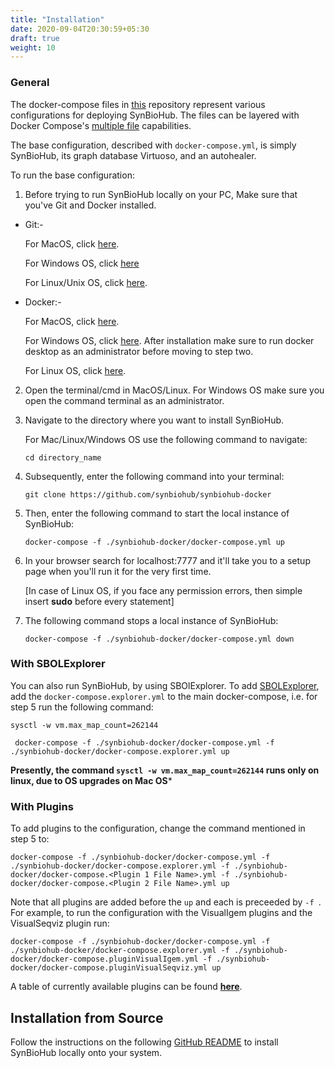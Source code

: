 ```yaml
---
title: "Installation"
date: 2020-09-04T20:30:59+05:30
draft: true
weight: 10
---
```


### General
The docker-compose files in [this](https://github.com/SynBioHub/synbiohub-docker) repository represent various configurations for deploying SynBioHub.
The files can be layered with Docker Compose's [multiple file](https://docs.docker.com/compose/reference/overview/#specifying-multiple-compose-file) capabilities. 

The base configuration, described with `docker-compose.yml`, is simply SynBioHub, its graph database Virtuoso, and an autohealer.

To run the base configuration:

1. Before trying to run SynBioHub locally on your PC, Make sure that you've Git and Docker installed.

  * Git:-
    
       For MacOS, click [here](https://git-scm.com/download/mac).
    
       For Windows OS, click [here](https://git-scm.com/download/win)
    
       For Linux/Unix OS, click [here](https://git-scm.com/download/linux).
    
    
  * Docker:-
       
       For MacOS, click [here](https://docs.docker.com/docker-for-mac/install/).
    
       For Windows OS, click [here](https://docs.docker.com/docker-for-windows/install/).
       After installation make sure to run docker desktop as an administrator before    moving to step two.
    
       For Linux OS, click [here](https://docs.docker.com/engine/install/).
       

2. Open the terminal/cmd in MacOS/Linux. For Windows OS make sure you open the command terminal as an administrator.

3. Navigate to the directory where you want to install SynBioHub.

   For Mac/Linux/Windows OS use the following command to navigate: 
   
   	```cd directory_name```
   

4. Subsequently, enter the following command into your terminal:

	```git clone https://github.com/synbiohub/synbiohub-docker```

5. Then, enter the following command to start the local instance of SynBioHub:
      
        
	```docker-compose -f ./synbiohub-docker/docker-compose.yml up```

   
6. In your browser search for localhost:7777 and it'll take you to a setup page when you'll run it for the very first time.

   [In case of Linux OS, if you face any permission errors, then simple insert **sudo** before every statement]

7. The following command stops a local instance of SynBioHub:

      ```docker-compose -f ./synbiohub-docker/docker-compose.yml down```
  	

### With SBOLExplorer
You can also run SynBioHub, by using SBOlExplorer.
To add [SBOLExplorer](https://github.com/michael13162/SBOLExplorer), add the `docker-compose.explorer.yml` to the main docker-compose, i.e. for step 5 run the following command: 

``` sysctl -w vm.max_map_count=262144 ```

``` docker-compose -f ./synbiohub-docker/docker-compose.yml -f ./synbiohub-docker/docker-compose.explorer.yml up```

**Presently, the command ```sysctl -w vm.max_map_count=262144``` runs only on linux, due to OS upgrades on Mac OS***
### With Plugins
To add plugins to the configuration, change the command mentioned in step 5 to: 

``` docker-compose -f ./synbiohub-docker/docker-compose.yml -f ./synbiohub-docker/docker-compose.explorer.yml -f ./synbiohub-docker/docker-compose.<Plugin 1 File Name>.yml -f ./synbiohub-docker/docker-compose.<Plugin 2 File Name>.yml up ```

Note that all plugins are added before the `up` and each is preceeded by `-f `. For example, to run the configuration with the VisualIgem plugins and the VisualSeqviz plugin run:

```docker-compose -f ./synbiohub-docker/docker-compose.yml -f ./synbiohub-docker/docker-compose.explorer.yml -f ./synbiohub-docker/docker-compose.pluginVisualIgem.yml -f ./synbiohub-docker/docker-compose.pluginVisualSeqviz.yml up```

A table of currently available plugins can be found **[here](https://synbiohub.github.io/synbiohub-docker/#plugins)**.





## Installation from Source

Follow the instructions on the following [GitHub README](https://github.com/synbiohub/synbiohub) to install SynBioHub locally onto your system. 



